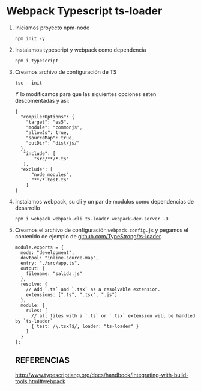 # Webpack Typescript ts-loader

1) Iniciamos proyecto npm-node 
    ```  
    npm init -y
    ```
2) Instalamos typescript y webpack como dependencia
    ```  
    npm i typescript
    ```
3) Creamos archivo de configuración de TS
    ```  
    tsc --init
    ```
    Y lo modificamos para que las siguientes opciones esten descomentadas y asi:
    
    ``` 
    {
      "compilerOptions": {
        "target": "es5",
        "module": "commonjs",
        "allowJs": true,  
        "sourceMap": true,
        "outDir": "dist/js/"
      },
       "include": [
           "src/**/*.ts"
       ],
      "exclude": [
          "node_modules",
          "**/*.test.ts"
        ]
    }
    ```
    
4) Instalamos webpack, su cli y un par de modulos como dependencias de desarrollo
    ``` 
    npm i webpack webpack-cli ts-loader webpack-dev-server -D
    ```
5) Creamos el archivo de configuración `webpack.config.js` y pegamos
el contenido de ejemplo de [github.com/TypeStrong/ts-loader](https://github.com/TypeStrong/ts-loader).

    ```
    module.exports = {
      mode: "development",
      devtool: "inline-source-map",
      entry: "./src/app.ts",
      output: {
        filename: "salida.js"
      },
      resolve: {
        // Add `.ts` and `.tsx` as a resolvable extension.
        extensions: [".ts", ".tsx", ".js"]
      },
      module: {
        rules: [
          // all files with a `.ts` or `.tsx` extension will be handled by `ts-loader`
          { test: /\.tsx?$/, loader: "ts-loader" }
        ]
      }
    };
    ```
    
    ## REFERENCIAS
    
    http://www.typescriptlang.org/docs/handbook/integrating-with-build-tools.html#webpack
    